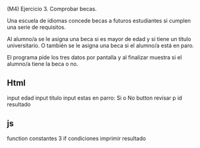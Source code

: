 (M4) Ejercicio 3. Comprobar becas.

Una escuela de idiomas concede becas a futuros estudiantes si cumplen una serie de requisitos.

Al alumno/a se le asigna una beca si es mayor de edad y si tiene un título universitario.
O también se le asigna una beca si el alumno/a está en paro.

El programa pide los tres datos por pantalla y al finalizar muestra si el alumno/a tiene la beca o no.

## Html

input edad
input titulo
input estas en parro: Si o No
button revisar
p id resultado

## js
function
constantes 3
if condiciones
imprimir resultado